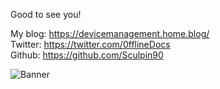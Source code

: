 Good to see you!

My blog: https://devicemanagement.home.blog/  
Twitter: https://twitter.com/0fflineDocs  
Github: https://github.com/Sculpin90  

![Banner](https://raw.githubusercontent.com/Sculpin90/Rykostars/master/Banner50percent.png?token=AGB3E5MI3WQSG3NDMA5TC3S7D2NSM)




<!--
**Sculpin90/Sculpin90** is a ✨ _special_ ✨ repository because its `README.md` (this file) appears on your GitHub profile.
--!>

